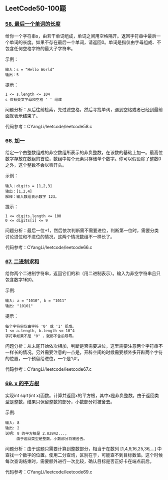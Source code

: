 ## LeetCode50-100题

### [58. 最后一个单词的长度](https://leetcode-cn.com/problems/length-of-last-word/)

给你一个字符串s，由若干单词组成，单词之间用空格隔开。返回字符串中最后一个单词的长度。如果不存在最后一个单词，请返回0。单词是指仅由字母组成、不包含任何空格字符的最大子字符串。

示例：

```
输入：s = "Hello World"
输出：5
```

提示：

```
1 <= s.length <= 104
s 仅有英文字母和空格 ' ' 组成
```

问题分析：从后往前检索，先过滤空格，然后寻找单词，遇到空格或者已经到最前面就表示结束了。

代码参考：CYangLi/leetcode/leetcode58.c

### [66. 加一](https://leetcode-cn.com/problems/plus-one/)

给定一个由整数组成的非空数组所表示的非负整数，在该数的基础上加一。最高位数字存放在数组的首位，数组中每个元素只存储单个数字。你可以假设除了整数0之外，这个整数不会以零开头。

示例：

```
输入：digits = [1,2,3]
输出：[1,2,4]
解释：输入数组表示数字 123。
```

提示：

```
1 <= digits.length <= 100
0 <= digits[i] <= 9
```

问题分析：最后一位+1，然后依次判断需不需要进位，判断第一位时，需要分类讨论进位和不进位的情况，这两个情况数组不一样长了。

代码参考：CYangLi/leetcode/leetcode66.c

### [67. 二进制求和](https://leetcode-cn.com/problems/add-binary/)

给你两个二进制字符串，返回它们的和（用二进制表示）。输入为非空字符串且只包含数字1和0。

示例:

```
输入: a = "1010", b = "1011"
输出: "10101"
```

提示：

    每个字符串仅由字符 '0' 或 '1' 组成。
    1 <= a.length, b.length <= 10^4
    字符串如果不是 "0" ，就都不含前导零。

问题分析：从末尾开始依次相加，判断是否需要进位，这里需要注意两个字符串不一样长的情况。另外需要注意的一点是，开辟空间的时候需要额外多开辟两个字符的位置，一个预留给进位，一个是‘\0’。

代码参考：CYangLi/leetcode/leetcode67.c

### [69. x 的平方根](https://leetcode-cn.com/problems/sqrtx/)

实现int sqrt(int x)函数。计算并返回x的平方根，其中x是非负整数。由于返回类型是整数，结果只保留整数的部分，小数部分将被舍去。

示例:

```
输入: 8
输出: 2
说明: 8 的平方根是 2.82842..., 
     由于返回类型是整数，小数部分将被舍去。
```

问题分析：由于这题只需要计算到整数部分，相当于在数列 [1,4,9,16,25,36,...] 中查找一个数字的位置。使用二分查询，区别在于，可能查不到目标数值。这个时候每次查询结束时，需要额外进行一次比较，确认目标是否正好卡在端点前后。

代码参考：CYangLi/leetcode/leetcode69.c